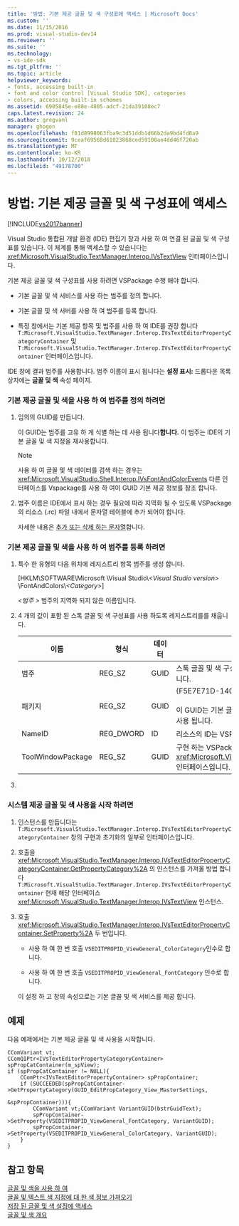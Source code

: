 ```yaml
---
title: '방법: 기본 제공 글꼴 및 색 구성표에 액세스 | Microsoft Docs'
ms.custom: ''
ms.date: 11/15/2016
ms.prod: visual-studio-dev14
ms.reviewer: ''
ms.suite: ''
ms.technology:
- vs-ide-sdk
ms.tgt_pltfrm: ''
ms.topic: article
helpviewer_keywords:
- fonts, accessing built-in
- font and color control [Visual Studio SDK], categories
- colors, accessing built-in schemes
ms.assetid: 6905845e-e88e-4805-adcf-21da39108ec7
caps.latest.revision: 24
ms.author: gregvanl
manager: ghogen
ms.openlocfilehash: f81d8998063fba9c3d51ddb1d66b2da9bd4fd8a9
ms.sourcegitcommit: 9ceaf69568d61023868ced59108ae4dd46f720ab
ms.translationtype: MT
ms.contentlocale: ko-KR
ms.lasthandoff: 10/12/2018
ms.locfileid: "49178700"
---
```

# <a name="how-to-access-the-built-in-fonts-and-color-scheme"></a>방법: 기본 제공 글꼴 및 색 구성표에 액세스
[!INCLUDE[vs2017banner](../includes/vs2017banner.md)]

Visual Studio 통합된 개발 환경 (IDE) 편집기 창과 사용 하 여 연결 된 글꼴 및 색 구성표를 있습니다. 이 체계를 통해 액세스할 수 있습니다는 <xref:Microsoft.VisualStudio.TextManager.Interop.IVsTextView> 인터페이스입니다.  
  
 기본 제공 글꼴 및 색 구성표를 사용 하려면 VSPackage 수행 해야 합니다.  
  
-   기본 글꼴 및 색 서비스를 사용 하는 범주를 정의 합니다.  
  
-   기본 글꼴 및 색 서버를 사용 하 여 범주를 등록 합니다.  
  
-   특정 창에서는 기본 제공 항목 및 범주를 사용 하 여 IDE를 권장 합니다 `T:Microsoft.VisualStudio.TextManager.Interop.IVsTextEditorPropertyCategoryContainer` 및 `T:Microsoft.VisualStudio.TextManager.Interop.IVsTextEditorPropertyContainer` 인터페이스입니다.  
  
 IDE 창에 결과 범주를 사용합니다. 범주 이름이 표시 됩니다는 **설정 표시:** 드롭다운 목록 상자에는 **글꼴 및 색** 속성 페이지.  
  
### <a name="to-define-a-category-using-built-in-fonts-and-colors"></a>기본 제공 글꼴 및 색을 사용 하 여 범주를 정의 하려면  
  
1.  임의의 GUID를 만듭니다.  
  
     이 GUID는 범주를 고유 하 게 식별 하는 데 사용 됩니다**합니다.** 이 범주는 IDE의 기본 글꼴 및 색 지정을 재사용합니다.  
  
    > [!NOTE]
    >  사용 하 여 글꼴 및 색 데이터를 검색 하는 경우는 <xref:Microsoft.VisualStudio.Shell.Interop.IVsFontAndColorEvents> 다른 인터페이스를 Vspackage를 사용 하 여이 GUID 기본 제공 정보를 참조 합니다.  
  
2.  범주 이름은 IDE에서 표시 하는 경우 필요에 따라 지역화 될 수 있도록 VSPackage의 리소스 (.rc) 파일 내에서 문자열 테이블에 추가 되어야 합니다.  
  
     자세한 내용은 [추가 또는 삭제 하는 문자열](http://msdn.microsoft.com/library/077077b4-0f4b-4633-92d6-60b321164cab)합니다.  
  
### <a name="to-register-a-category-using-built-in-fonts-and-colors"></a>기본 제공 글꼴 및 색을 사용 하 여 범주를 등록 하려면  
  
1.  특수 한 유형의 다음 위치에 레지스트리 항목 범주를 생성 합니다.  
  
     [HKLM\SOFTWARE\Microsoft \Visual Studio\\*\<Visual Studio version>* \FontAndColors\\*\<Category>*]  
  
     *\<범주 >* 범주의 지역화 되지 않은 이름입니다.  
  
2.  4 개의 값이 포함 된 스톡 글꼴 및 색 구성표를 사용 하도록 레지스트리를를 채웁니다.  
  
    |이름|형식|데이터|설명|  
    |----------|----------|----------|-----------------|  
    |범주|REG_SZ|GUID|스톡 글꼴 및 색 구성표를 포함 하는 범주를 식별 하는 임의의 GUID입니다.|  
    |패키지|REG_SZ|GUID|{F5E7E71D-1401-11D1-883B-0000F87579D2}<br /><br /> 이 GUID는 기본 글꼴 및 색 구성을 사용 하는 모든 Vspackage에서 사용 됩니다.|  
    |NameID|REG_DWORD|ID|리소스의 ID는 VSPackage에서 지역화할 수 있는 범주 이름입니다.|  
    |ToolWindowPackage|REG_SZ|GUID|구현 하는 VSPackage의 GUID는 <xref:Microsoft.VisualStudio.TextManager.Interop.IVsTextView> 인터페이스입니다.|  
  
3.  
  
### <a name="to-initiate-the-use-of-system-provided-fonts-and-colors"></a>시스템 제공 글꼴 및 색 사용을 시작 하려면  
  
1.  인스턴스를 만듭니다는 `T:Microsoft.VisualStudio.TextManager.Interop.IVsTextEditorPropertyCategoryContainer` 창의 구현과 초기화의 일부로 인터페이스입니다.  
  
2.  호출을 <xref:Microsoft.VisualStudio.TextManager.Interop.IVsTextEditorPropertyCategoryContainer.GetPropertyCategory%2A> 의 인스턴스를 가져올 방법 합니다 `T:Microsoft.VisualStudio.TextManager.Interop.IVsTextEditorPropertyContainer` 현재 해당 인터페이스 <xref:Microsoft.VisualStudio.TextManager.Interop.IVsTextView> 인스턴스.  
  
3.  호출 <xref:Microsoft.VisualStudio.TextManager.Interop.IVsTextEditorPropertyContainer.SetProperty%2A> 두 번입니다.  
  
    -   사용 하 여 한 번 호출 `VSEDITPROPID_ViewGeneral_ColorCategory`인수로 합니다.  
  
    -   사용 하 여 한 번 호출 `VSEDITPROPID_ViewGeneral_FontCategory` 인수로 합니다.  
  
     이 설정 하 고 창의 속성으로는 기본 글꼴 및 색 서비스를 제공 합니다.  
  
## <a name="example"></a>예제  
 다음 예제에서는 기본 제공 글꼴 및 색 사용을 시작합니다.  
  
```  
CComVariant vt;  
CComQIPtr<IVsTextEditorPropertyCategoryContainer> spPropCatContainer(m_spView);  
if (spPropCatContainer != NULL){  
    CComPtr<IVsTextEditorPropertyContainer> spPropContainer;  
    if (SUCCEEDED(spPropCatContainer->GetPropertyCategory(GUID_EditPropCategory_View_MasterSettings,   
                                                          &spPropContainer))){  
        CComVariant vt;CComVariant VariantGUID(bstrGuidText);  
        spPropContainer->SetProperty(VSEDITPROPID_ViewGeneral_FontCategory, VariantGUID);  
        spPropContainer->SetProperty(VSEDITPROPID_ViewGeneral_ColorCategory, VariantGUID);  
    }  
}  
```  
  
## <a name="see-also"></a>참고 항목  
 [글꼴 및 색을 사용 하 여](../extensibility/using-fonts-and-colors.md)   
 [글꼴 및 텍스트 색 지정에 대 한 색 정보 가져오기](../extensibility/getting-font-and-color-information-for-text-colorization.md)   
 [저장 된 글꼴 및 색 설정에 액세스](../extensibility/accessing-stored-font-and-color-settings.md)   
 [글꼴 및 색 개요](../extensibility/font-and-color-overview.md)

